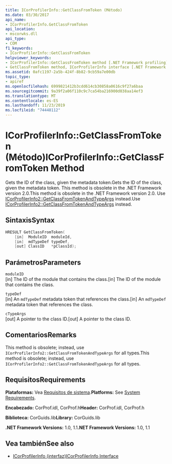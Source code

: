 ```yaml
---
title: ICorProfilerInfo::GetClassFromToken (Método)
ms.date: 03/30/2017
api_name:
- ICorProfilerInfo.GetClassFromToken
api_location:
- mscorwks.dll
api_type:
- COM
f1_keywords:
- ICorProfilerInfo::GetClassFromToken
helpviewer_keywords:
- ICorProfilerInfo::GetClassFromToken method [.NET Framework profiling]
- GetClassFromToken method, ICorProfilerInfo interface [.NET Framework profiling]
ms.assetid: 0afc1197-2a5b-424f-8b82-9cb59a7e00db
topic_type:
- apiref
ms.openlocfilehash: 6999821412b3cdd614cb30858a0616c9f27a6baa
ms.sourcegitcommit: 9a39f2a06f110c9c7ca54ba216900d038aa14ef3
ms.translationtype: MT
ms.contentlocale: es-ES
ms.lasthandoff: 11/23/2019
ms.locfileid: "74448112"
---
```

# <a name="icorprofilerinfogetclassfromtoken-method"></a><span data-ttu-id="883d3-102">ICorProfilerInfo::GetClassFromToken (Método)</span><span class="sxs-lookup"><span data-stu-id="883d3-102">ICorProfilerInfo::GetClassFromToken Method</span></span>
<span data-ttu-id="883d3-103">Gets the ID of the class, given the metadata token.</span><span class="sxs-lookup"><span data-stu-id="883d3-103">Gets the ID of the class, given the metadata token.</span></span> <span data-ttu-id="883d3-104">This method is obsolete in the .NET Framework version 2.0.</span><span class="sxs-lookup"><span data-stu-id="883d3-104">This method is obsolete in the .NET Framework version 2.0.</span></span> <span data-ttu-id="883d3-105">Use [ICorProfilerInfo2::GetClassFromTokenAndTypeArgs](../../../../docs/framework/unmanaged-api/profiling/icorprofilerinfo2-getclassfromtokenandtypeargs-method.md) instead.</span><span class="sxs-lookup"><span data-stu-id="883d3-105">Use [ICorProfilerInfo2::GetClassFromTokenAndTypeArgs](../../../../docs/framework/unmanaged-api/profiling/icorprofilerinfo2-getclassfromtokenandtypeargs-method.md) instead.</span></span>  
  
## <a name="syntax"></a><span data-ttu-id="883d3-106">Sintaxis</span><span class="sxs-lookup"><span data-stu-id="883d3-106">Syntax</span></span>  
  
```cpp  
HRESULT GetClassFromToken(  
    [in]  ModuleID  moduleId,  
    [in]  mdTypeDef typeDef,  
    [out] ClassID   *pClassId);  
```  
  
## <a name="parameters"></a><span data-ttu-id="883d3-107">Parámetros</span><span class="sxs-lookup"><span data-stu-id="883d3-107">Parameters</span></span>  
 `moduleID`  
 <span data-ttu-id="883d3-108">[in] The ID of the module that contains the class.</span><span class="sxs-lookup"><span data-stu-id="883d3-108">[in] The ID of the module that contains the class.</span></span>  
  
 `typeDef`  
 <span data-ttu-id="883d3-109">[in] An `mdTypeDef` metadata token that references the class.</span><span class="sxs-lookup"><span data-stu-id="883d3-109">[in] An `mdTypeDef` metadata token that references the class.</span></span>  
  
 `cTypeArgs`  
 <span data-ttu-id="883d3-110">[out] A pointer to the class ID.</span><span class="sxs-lookup"><span data-stu-id="883d3-110">[out] A pointer to the class ID.</span></span>  
  
## <a name="remarks"></a><span data-ttu-id="883d3-111">Comentarios</span><span class="sxs-lookup"><span data-stu-id="883d3-111">Remarks</span></span>  
 <span data-ttu-id="883d3-112">This method is obsolete; instead, use `ICorProfilerInfo2::GetClassFromTokenAndTypeArgs` for all types.</span><span class="sxs-lookup"><span data-stu-id="883d3-112">This method is obsolete; instead, use `ICorProfilerInfo2::GetClassFromTokenAndTypeArgs` for all types.</span></span>  
  
## <a name="requirements"></a><span data-ttu-id="883d3-113">Requisitos</span><span class="sxs-lookup"><span data-stu-id="883d3-113">Requirements</span></span>  
 <span data-ttu-id="883d3-114">**Plataformas:** Vea [Requisitos de sistema](../../../../docs/framework/get-started/system-requirements.md).</span><span class="sxs-lookup"><span data-stu-id="883d3-114">**Platforms:** See [System Requirements](../../../../docs/framework/get-started/system-requirements.md).</span></span>  
  
 <span data-ttu-id="883d3-115">**Encabezado:** CorProf.idl, CorProf.h</span><span class="sxs-lookup"><span data-stu-id="883d3-115">**Header:** CorProf.idl, CorProf.h</span></span>  
  
 <span data-ttu-id="883d3-116">**Biblioteca:** CorGuids.lib</span><span class="sxs-lookup"><span data-stu-id="883d3-116">**Library:** CorGuids.lib</span></span>  
  
 <span data-ttu-id="883d3-117">**.NET Framework Versions:** 1.0, 1.1</span><span class="sxs-lookup"><span data-stu-id="883d3-117">**.NET Framework Versions:** 1.0, 1.1</span></span>  
  
## <a name="see-also"></a><span data-ttu-id="883d3-118">Vea también</span><span class="sxs-lookup"><span data-stu-id="883d3-118">See also</span></span>

- [<span data-ttu-id="883d3-119">ICorProfilerInfo (interfaz)</span><span class="sxs-lookup"><span data-stu-id="883d3-119">ICorProfilerInfo Interface</span></span>](../../../../docs/framework/unmanaged-api/profiling/icorprofilerinfo-interface.md)

